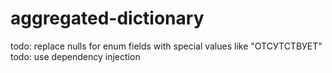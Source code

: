 # aggregated-dictionary
todo: replace nulls for enum fields with special values like "ОТСУТСТВУЕТ"
todo: use dependency injection